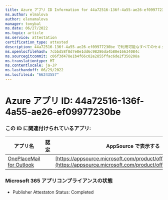 ```yaml
---
title: Azure アプリ ID Information for 44a72516-136f-4a55-ae26-ef09977230be
ms.author: elmalova
author: elenamalova
manager: tonybal
ms.date: 06/27/2022
ms.topic: article
ms.service: attestation
certification_type: attested
description: 44a72516-136f-4a55-ae26-ef09977230be で利用可能なすべてのセキュリティとコンプライアンス情報。
ms.openlocfilehash: 7cbbd58f8d7e8e1dd6c98286da4b80e16634084c
ms.sourcegitcommit: c06f3d478e1b4f66c02e2855ffac6de2f350208a
ms.translationtype: MT
ms.contentlocale: ja-JP
ms.lasthandoff: 06/29/2022
ms.locfileid: "66243557"
---
```

# <a name="azure-app-id-44a72516-136f-4a55-ae26-ef09977230be"></a>Azure アプリ ID: 44a72516-136f-4a55-ae26-ef09977230be


### <a name="apps-associated-with-this-id"></a>この ID に関連付けられているアプリ:
| **アプリ名** | **認定** | **AppSource で表示する** |
|--------------|---------------|-----------------------|
| [OnePlaceMail for Outlook](../forward/WA104380723.md) |  | [https://appsource.microsoft.com/product/office/WA104380723](https://appsource.microsoft.com/product/office/WA104380723) |

### <a name="microsoft-365-app-compliance-status"></a>Microsoft 365 アプリコンプライアンスの状態
- Publisher Attestaton Status: Completed
